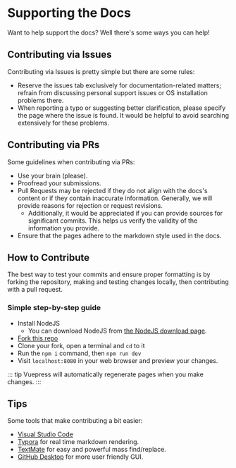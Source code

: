 # Supporting the Docs

Want to help support the docs? Well there's some ways you can help!

## Contributing via Issues

Contributing via Issues is pretty simple but there are some rules:

- Reserve the issues tab exclusively for documentation-related matters; refrain from discussing personal support issues or OS installation problems there.
- When reporting a typo or suggesting better clarification, please specify the page where the issue is found. It would be helpful to avoid searching extensively for these problems.

## Contributing via PRs

Some guidelines when contributing via PRs:

- Use your brain (please).
- Proofread your submissions.
- Pull Requests may be rejected if they do not align with the docs's content or if they contain inaccurate information. Generally, we will provide reasons for rejection or request revisions.
  - Additionally, it would be appreciated if you can provide sources for significant commits. This helps us verify the validity of the information you provide.
- Ensure that the pages adhere to the markdown style used in the docs.

## How to Contribute

The best way to test your commits and ensure proper formatting is by forking the repository, making and testing changes locally, then contributing with a pull request.

### Simple step-by-step guide

- Install NodeJS
  - You can download NodeJS from [the NodeJS download page](https://nodejs.org/en/download).
- [Fork this repo](https://github.com/chrultrabook/docs/fork/)
- Clone your fork, open a terminal and `cd` to it
- Run the `npm i` command, then `npm run dev`
- Visit `localhost:8080` in your web browser and preview your changes.

::: tip
Vuepress will automatically regenerate pages when you make changes.
:::

## Tips

Some tools that make contributing a bit easier:

- [Visual Studio Code](https://code.visualstudio.com/)
- [Typora](https://typora.io/) for real time markdown rendering.
- [TextMate](https://macromates.com/) for easy and powerful mass find/replace.
- [GitHub Desktop](https://desktop.github.com/) for more user friendly GUI.

